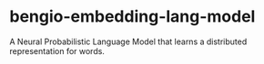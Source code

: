 # bengio-embedding-lang-model
A Neural Probabilistic Language Model that learns a distributed representation for words.
